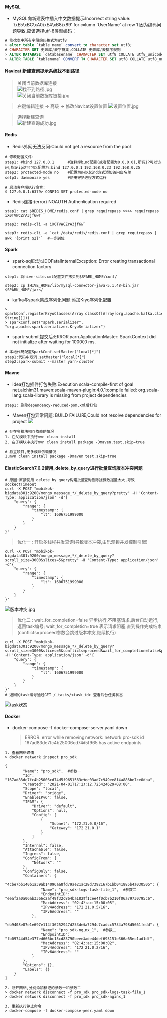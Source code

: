 #### MySQL
- MySQL向新建表中插入中文数据提示:Incorrect string value: '\xE5\xBC\xA0\xE4\xB8\x89' for column 'UserName' at row 1 因为编码问题导致,应该选择utf-8类型编码： 
```sql
# 修改表中所有字段编码格式为utf8
> alter table `table_name` convert to character set utf8;
# CHARACTER SET 更改库/表字符集,COLLATE 更改库/表排序规则
> ALTER DATABASE `databasename` CHARACTER SET utf8 COLLATE utf8_unicode_ci;
> ALTER TABLE `tablename` CONVERT TO CHARACTER SET utf8 COLLATE utf8_unicode_ci;
```

#### Navicat 新建查询提示系统找不到路径
> 关闭当前数据库连接  
![找不到路径.jpg](http://ww1.sinaimg.cn/large/c9d5eefcgy1gpdn3zqfajj20ss09ujs7.jpg)  
![关闭当前数据库链接.jpg](http://ww1.sinaimg.cn/large/c9d5eefcgy1gpdn3zqa0sj20mu0eojt9.jpg)  

> 右键编辑连接 -> 高级 -> 修改Navicat设置位置
![设置位置.jpg](http://ww1.sinaimg.cn/large/c9d5eefcgy1gpdn3zrhpdj210d0g8tbv.jpg)  

> 选择新建查询  
![新建查询成功.jpg](http://ww1.sinaimg.cn/large/c9d5eefcgy1gpdn3zqhd0j20nf0ii40p.jpg)

#### Redis
- Redis外网无法反问:Could not get a resource from the pool  
```shell script
# 修改配置文件:
step1: #bind 127.0.0.1  	#注释掉bind配置(或者配置为0.0.0.0),所有IP可以访问,指定ip访问可以配置为:bind 127.0.0.1 192.168.0.23 192.168.0.25
step2: protected-mode no 	#配置为no以bind方式添加访问白名单
setp3: daemonize yes		#使用守护进程方式运行

# 启动客户端执行命令:
$ 127.0.0.1:6379> CONFIG SET protected-mode no
```

- Redis连接:(error) NOAUTH Authentication required  
```shell script
step1: cat $REDIS_HOME/redis.conf | grep requirepass >>>> requirepass iX0TVWCZrA3jf6wT

step2: redis-cli -a iX0TVWCZrA3jf6wT

step3: redis-cli -a `cat /data/redis/redis.conf | grep requirepass | awk '{print $2}'`  #一步到位
```
#### Spark
- spark-sql启动:JDOFatalInternalException: Error creating transactional connection factory  
```shell script
step1: 将hive-site.xml配置文件拷贝到$SPARK_HOME/conf/

step2: cp $HIVE_HOME/lib/mysql-connector-java-5.1.48-bin.jar $SPARK_HOME/jars/
```

- kafka与spark集成序列化问题:添加Kryo序列化配置  
```shell script
> sparkConf.registerKryoClasses(Array(classOf[Array[org.apache.kafka.clients.consumer.ConsumerRecord[String, String]]]))
> sparkConf.set("spark.serializer", "org.apache.spark.serializer.KryoSerializer")
```

- spark-submit提交后:ERROR yarn.ApplicationMaster: SparkContext did not initialize after waiting for 100000 ms.  
```shell script
# 本地代码配置SparkConf.setMaster("local[*]")
step1:代码中取消.setMaster("local[*]")
step2:spark-submit --master yarn-cluster
```

#### Mavne
- idea打包插件打包失败:Execution scala-compile-first of goal net.alchim31.maven:scala-maven-plugin:4.0.1:compile failed: org.scala-lang:scala-library is missing from project dependencies
```shell script
step1: 删除dependency-reduced-pom.xml后打包
```

- Maven打包异常问题: BUILD FAILURE,Could not resolve dependencies for project
![](http://ww1.sinaimg.cn/large/c9d5eefcgy1gp473qoyuzj219l05ojss.jpg)
```shell script
# 存在多模块相互依赖的情况
1. 在父模块中执行mvn clean install
2. 在子模块中执行mvn clean install package -Dmaven.test.skip=true

# 独立项目,无多模块依赖情况
1.mvn clean install package -Dmaven.test.skip=true
```

#### ElasticSearch7.6.2使用_delete_by_query进行批量查询版本冲突问题
```shell script
# 原因:直接使用_delete_by_query构建批量查询删除犹豫数据量太大,导致sockectTimeout
curl -X POST "mobikok-bigdata301:9200/mongo_message_*/_delete_by_query?pretty" -H 'Content-Type: application/json' -d'{
    "query": {
        "range": {
            "timestamp": {
                "lt": 1606751999000
            }
        }
    }
}'
```
> 优化一 : 开启多线程并发查询(导致版本冲突,由乐观锁并发控制引起)  
```shell script
curl -X POST "mobikok-bigdata301:9200/mongo_message_*/_delete_by_query?scroll_size=3000&slices=5&pretty" -H 'Content-Type: application/json' -d'{
    "query": {
        "range": {
            "timestamp": {
                "lt": 1606751999000
            }
        }
    }
}'
```
![版本冲突.jpg](http://ww1.sinaimg.cn/large/c9d5eefcgy1gpg24y9wdej20x8066wf2.jpg)

> 优化二 : wait_for_completion=false 异步执行,不阻塞请求,后台自动运行,返回task编号; wait_for_completion=true 表示请求阻塞,直到操作完成结束(conflicts=proceed参数会跳过版本冲突,继续执行)  
```shell script
curl -X POST "mobikok-bigdata301:9200/mongo_message_*/_delete_by_query?scroll_size=3000&slices=5&conflicts=proceed&wait_for_completion=false&pretty" -H 'Content-Type: application/json' -d'{
    "query": {
        "range": {
            "timestamp": {
                "lt": 1606751999000
            }
        }
    }
}'
# 返回的task编号通过GET /_tasks/<task_id> 查看后台任务状态
```
![task状态](http://ww1.sinaimg.cn/large/c9d5eefcgy1gpg29x61d2j20wd0gogo0.jpg)
#### Docker
- docker-compose -f docker-compose-server.yaml down  
  >ERROR: error while removing network: network pro-sdk id 167ad83de7fc4b25006cd74d5f965 has active endpoints
```shell script
1. 查看网络详情
> docker network inspect pro_sdk  

{
        "Name": "pro_sdk",  #参数一
        "Id": "167ad83de7fc4b25006cd74d5f9651563e9ec03ad7c949ee8f4a886be7ce0dba",
        "Created": "2021-04-01T17:23:12.725424629+08:00",
        "Scope": "local",
        "Driver": "bridge",
        "EnableIPv6": false,
        "IPAM": {
            "Driver": "default",
            "Options": null,
            "Config": [
                {
                    "Subnet": "172.21.0.0/16",
                    "Gateway": "172.21.0.1"
                }
            ]
        },
        "Internal": false,
        "Attachable": false,
        "Ingress": false,
        "ConfigFrom": {
            "Network": ""
        },
        "ConfigOnly": false,
        "Containers": {
            "4cbe7bb140b1a39ab14096aa8fd79ae21ac28d7392167b1bb041885b4a030505": {
                "Name": "pro_sdk-logs-task-file_1",  #参数二
                "EndpointID": "eeaf2a0a06ab3366c2af49f32c864ba1828f1cee4f0cb7b210f06a79730795c6",
                "MacAddress": "02:42:ac:15:00:05",
                "IPv4Address": "172.21.0.5/16",
                "IPv6Address": ""
            },
            "eb9408e87e1e697e114f36252947d253de0a7294c7cadcc5734a798d5661fedd": {
                "Name": "pro_sdk-nginx_1",  #参数二
                "EndpointID": "fb09744d54e377ed666bc15cd83790beee8ade44def693151e366a65ec1ad1df",
                "MacAddress": "02:42:ac:15:00:02",
                "IPv4Address": "172.21.0.2/16",
                "IPv6Address": ""
            }
        },
        "Options": {},
        "Labels": {}
    }
]

2. 断开网络,分别添加标记的参数一和参数二
> docker network disconnect -f pro_sdk pro_sdk-logs-task-file_1
> docker network disconnect -f pro_sdk pro_sdk-nginx_1

3. 重新执行停止命令
> docker-compose -f docker-compose-peer.yaml down
```
